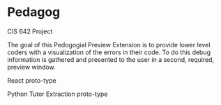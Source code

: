 # Pedagog
CIS 642 Project

The goal of this Pedogogial Preview Extension is to provide lower level coders with a
 visualization of the errors in their code. To do this debug information is gathered 
 and presented to the user in a second, required, preview window. 

React proto-type

Python Tutor Extraction proto-type